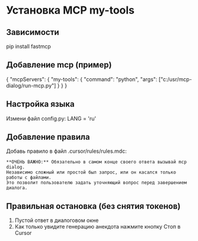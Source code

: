 # Установка MCP my-tools


## Зависимости
pip install fastmcp


## Добавление mcp (пример)
{
  "mcpServers": {
      "my-tools": {
      "command": "python",
      "args": ["c:/usr/mcp-dialog/run-mcp.py"]
    }
  }
}


## Настройка языка
Измени файл config.py:
LANG = 'ru'


## Добавление правила
Добавь правило в файл .cursor/rules/rules.mdc:
```
**ОЧЕНЬ ВАЖНО:** Обязательно в самом конце своего ответа вызывай mcp dialog.
Независимо сложный или простой был запрос, или он касался только работы с файлами.
Это позволит пользователю задать уточняющий вопрос перед завершением диалога.

```

## Правильная остановка (без снятия токенов)
1. Пустой ответ в диалоговом окне
2. Как только увидите генерацию анекдота нажмите кнопку Стоп в Cursor